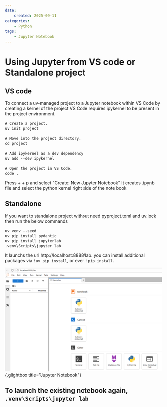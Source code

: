 ```yaml
---
date:
    created: 2025-09-11
categories:
    - Python
tags:
    - Jupyter Notebook
---
```


# Using Jupyter from VS code or Standalone project

## VS code
To connect a uv-managed project to a Jupyter notebook within VS Code by creating a kernel of the project
VS Code requires ipykernel to be present in the project environment.

```
# Create a project.
uv init project

# Move into the project directory.
cd project

# Add ipykernel as a dev dependency.
uv add --dev ipykernel

# Open the project in VS Code.
code .
```

Press <ctl> + <Shift> + p and select "Create: New Jupyter Notebook"
It creates .ipynb file and select the python kernel right side of the note book

## Standalone
If you want to standalone project without need pyproject.toml and uv.lock then run the below commands

```
uv venv --seed
uv pip install pydantic
uv pip install jupyterlab
.venv\Scripts\jupyter lab
```

It launchs the url http://localhost:8888/lab. you can install additional packages via `!uv pip install`, or even `!pip install`.

[![Jupyter Notebook](../glimages/jupyter-notebook.png)](../glimages/jupyter-notebook.png){.glightbox title="Jupyter Notebook"}

To launch the existing notebook again, `.venv\Scripts\jupyter lab`
---